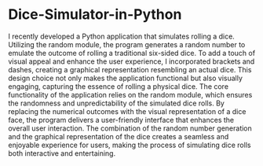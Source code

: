 # Dice-Simulator-in-Python

I recently developed a Python application that simulates rolling a dice. Utilizing the random module, the program generates a random number to emulate the outcome of rolling a traditional six-sided dice. To add a touch of visual appeal and enhance the user experience, I incorporated brackets and dashes, creating a graphical representation resembling an actual dice. This design choice not only makes the application functional but also visually engaging, capturing the essence of rolling a physical dice.
The core functionality of the application relies on the random module, which ensures the randomness and unpredictability of the simulated dice rolls. By replacing the numerical outcomes with the visual representation of a dice face, the program delivers a user-friendly interface that enhances the overall user interaction. The combination of the random number generation and the graphical representation of the dice creates a seamless and enjoyable experience for users, making the process of simulating dice rolls both interactive and entertaining.
